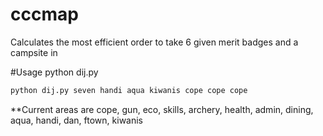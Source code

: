 # cccmap
Calculates the most efficient order to take 6 given merit badges and a campsite in

#Usage
python dij.py <campSite> <area1> <area2> <area3> <area4> <area5> <area6>
```python
python dij.py seven handi aqua kiwanis cope cope cope
```
**Current areas are cope, gun, eco, skills, archery, health, admin, dining, aqua, handi, dan, ftown, kiwanis
